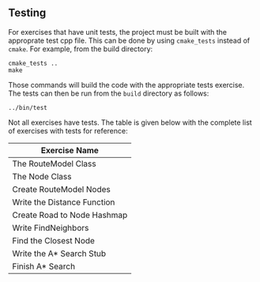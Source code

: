 ## Testing

For exercises that have unit tests, the project must be built with the approprate test cpp file. This can be done by using `cmake_tests` instead of `cmake`. For example, from the build directory:
```
cmake_tests ..
make
```
Those commands will build the code with the appropriate tests exercise. The tests can then be run from the `build` directory as follows:
```
../bin/test
```
Not all exercises have tests. The table is given below with the complete list of exercises with tests for reference:

| Exercise Name               | 
|-----------------------------|
| The RouteModel Class        |
| The Node Class              |
| Create RouteModel Nodes     |
| Write the Distance Function |
| Create Road to Node Hashmap |
| Write FindNeighbors         |
| Find the Closest Node       |
| Write the A* Search Stub    |
| Finish A* Search            |
